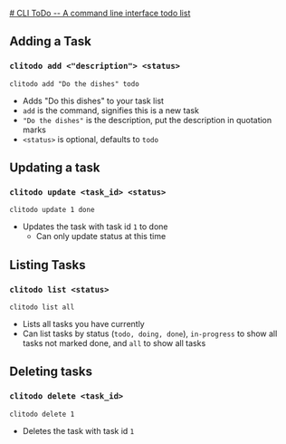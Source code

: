 [# CLI ToDo -- A command line interface todo list](https://github.com/GriffEngel/CLI-ToDo-App)

## Adding a Task
### ``clitodo add <"description"> <status>``
  ``clitodo add "Do the dishes" todo``
  - Adds "Do this dishes" to your task list
  - ``add`` is the command, signifies this is a new task
  - ``"Do the dishes"`` is the description, put the description in quotation marks
  - ``<status>`` is optional, defaults to ``todo``

## Updating a task
### ``clitodo update <task_id> <status>``
``clitodo update 1 done``
- Updates the task with task id ``1`` to done
  - Can only update status at this time

## Listing Tasks
### ``clitodo list <status>``
``clitodo list all``
- Lists all tasks you have currently
- Can list tasks by status (``todo, doing, done``), ``in-progress`` to show all tasks not marked done, and ``all`` to show all tasks

## Deleting tasks
### ``clitodo delete <task_id>``
``clitodo delete 1``
- Deletes the task with task id ``1``

